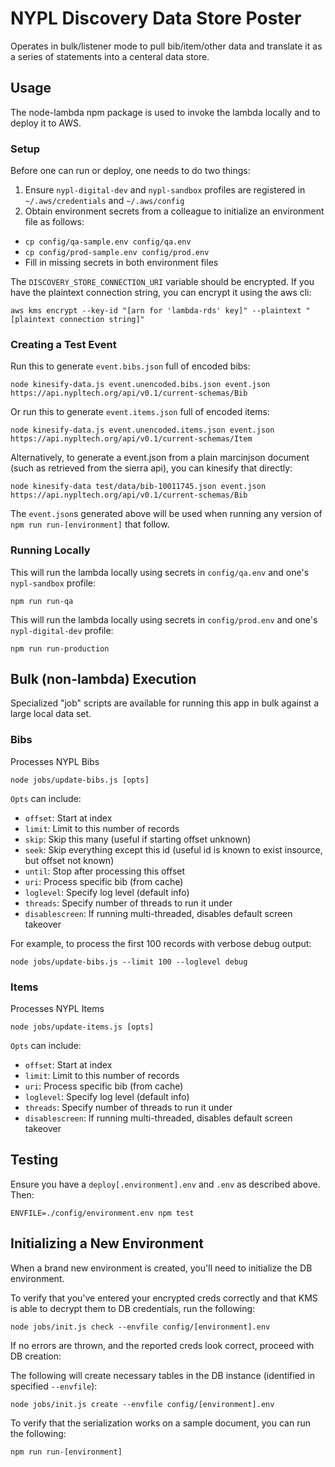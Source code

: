 # NYPL Discovery Data Store Poster

Operates in bulk/listener mode to pull bib/item/other data and translate it as a series of statements into a centeral data store.

## Usage

The node-lambda npm package is used to invoke the lambda locally and to deploy it to AWS.

### Setup

Before one can run or deploy, one needs to do two things:

1. Ensure `nypl-digital-dev` and `nypl-sandbox` profiles are registered in `~/.aws/credentials` and `~/.aws/config`
2. Obtain environment secrets from a colleague to initialize an environment file as follows:
  * `cp config/qa-sample.env config/qa.env`
  * `cp config/prod-sample.env config/prod.env`
  * Fill in missing secrets in both environment files

The `DISCOVERY_STORE_CONNECTION_URI` variable should be encrypted. If you have the plaintext connection string, you can encrypt it using the aws cli:

```
aws kms encrypt --key-id "[arn for 'lambda-rds' key]" --plaintext "[plaintext connection string]"
```

### Creating a Test Event

Run this to generate `event.bibs.json` full of encoded bibs:

`node kinesify-data.js event.unencoded.bibs.json event.json https://api.nypltech.org/api/v0.1/current-schemas/Bib`

Or run this to generate `event.items.json` full of encoded items:

`node kinesify-data.js event.unencoded.items.json event.json https://api.nypltech.org/api/v0.1/current-schemas/Item`

Alternatively, to generate a event.json from a plain marcinjson document (such as retrieved from the sierra api), you can kinesify that directly:

`node kinesify-data test/data/bib-10011745.json event.json  https://api.nypltech.org/api/v0.1/current-schemas/Bib`

The `event.json`s generated above will be used when running any version of `npm run run-[environment]` that follow.

### Running Locally

This will run the lambda locally using secrets in `config/qa.env` and one's `nypl-sandbox` profile:

`npm run run-qa`

This will run the lambda locally using secrets in `config/prod.env` and one's `nypl-digital-dev` profile:

`npm run run-production`

## Bulk (non-lambda) Execution

Specialized "job" scripts are available for running this app in bulk against a large local data set.

### Bibs

Processes NYPL Bibs

```
node jobs/update-bibs.js [opts]
```

`Opts` can include:
* `offset`: Start at index
* `limit`: Limit to this number of records
* `skip`: Skip this many (useful if starting offset unknown)
* `seek`: Skip everything except this id (useful id is known to exist insource, but offset not known)
* `until`: Stop after processing this offset
* `uri`: Process specific bib (from cache)
* `loglevel`: Specify log level (default info)
* `threads`: Specify number of threads to run it under
* `disablescreen`: If running multi-threaded, disables default screen takeover

For example, to process the first 100 records with verbose debug output:

```
node jobs/update-bibs.js --limit 100 --loglevel debug
```

### Items

Processes NYPL Items

```
node jobs/update-items.js [opts]
```

`Opts` can include:
* `offset`: Start at index
* `limit`: Limit to this number of records
* `uri`: Process specific bib (from cache)
* `loglevel`: Specify log level (default info)
* `threads`: Specify number of threads to run it under
* `disablescreen`: If running multi-threaded, disables default screen takeover

## Testing

Ensure you have a `deploy[.environment].env` and `.env` as described above. Then:

```ENVFILE=./config/environment.env npm test```

## Initializing a New Environment

When a brand new environment is created, you'll need to initialize the DB environment.

To verify that you've entered your encrypted creds correctly and that KMS is able to decrypt them to DB credentials, run the following:

```
node jobs/init.js check --envfile config/[environment].env
```

If no errors are thrown, and the reported creds look correct, proceed with DB creation:

The following will create necessary tables in the DB instance (identified in specified `--envfile`):

```
node jobs/init.js create --envfile config/[environment].env
```

To verify that the serialization works on a sample document, you can run the following:

```
npm run run-[environment]
```
